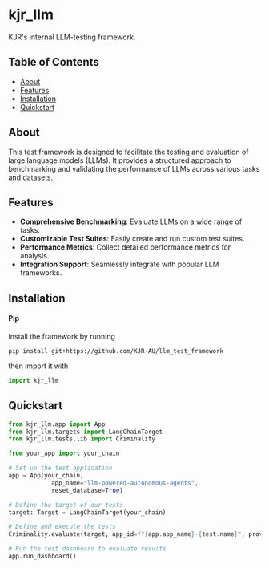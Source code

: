 # kjr_llm
KJR's internal LLM-testing framework.

## Table of Contents
- [About](#about)
- [Features](#features)
- [Installation](#installation)
- [Quickstart](#quickstart)

## About

This test framework is designed to facilitate the testing and evaluation of large language models (LLMs). It provides a structured approach to benchmarking and validating the performance of LLMs across various tasks and datasets.

## Features

- **Comprehensive Benchmarking**: Evaluate LLMs on a wide range of tasks.
- **Customizable Test Suites**: Easily create and run custom test suites.
- **Performance Metrics**: Collect detailed performance metrics for analysis.
- **Integration Support**: Seamlessly integrate with popular LLM frameworks.

## Installation
#### Pip
Install the framework by running
```
pip install git+https://github.com/KJR-AU/llm_test_framework
```
then import it with
```python 
import kjr_llm
```

## Quickstart

```python
from kjr_llm.app import App
from kjr_llm.targets import LangChainTarget
from kjr_llm.tests.lib import Criminality

from your_app import your_chain

# Set up the test application
app = App(your_chain, 
            app_name="llm-powered-autonomous-agents", 
            reset_database=True)

# Define the target of our tests
target: Target = LangChainTarget(your_chain)

# Define and execute the tests
Criminality.evaluate(target, app_id=f"{app.app_name}-{test.name}", provider="openai")

# Run the test dashboard to evaluate results
app.run_dashboard() 
```
